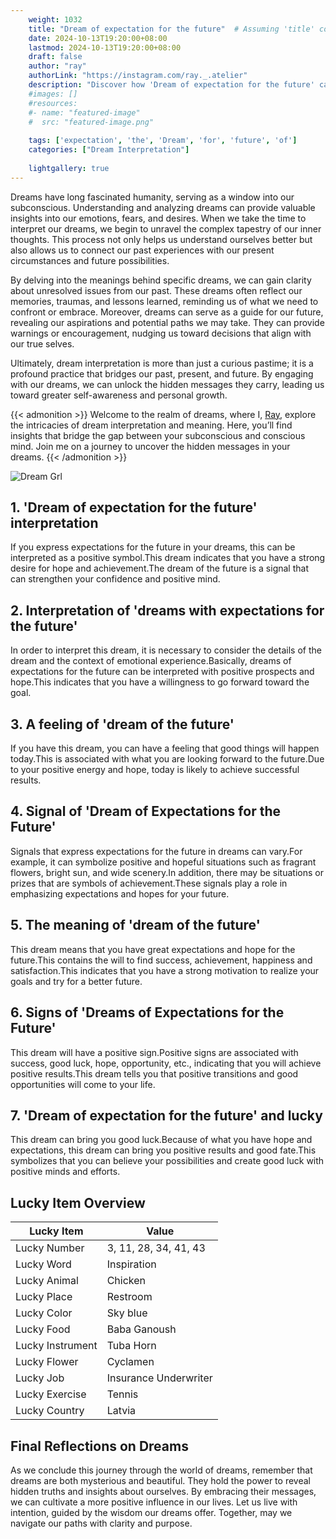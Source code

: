 ```yaml
---
    weight: 1032
    title: "Dream of expectation for the future"  # Assuming 'title' column exists
    date: 2024-10-13T19:20:00+08:00
    lastmod: 2024-10-13T19:20:00+08:00
    draft: false
    author: "ray"
    authorLink: "https://instagram.com/ray._.atelier"
    description: "Discover how 'Dream of expectation for the future' can interpret your future and uncover its significant meanings in your life."
    #images: []
    #resources:
    #- name: "featured-image"
    #  src: "featured-image.png"
    
    tags: ['expectation', 'the', 'Dream', 'for', 'future', 'of']
    categories: ["Dream Interpretation"]
    
    lightgallery: true
---
```

    
Dreams have long fascinated humanity, serving as a window into our subconscious. Understanding and analyzing dreams can provide valuable insights into our emotions, fears, and desires. When we take the time to interpret our dreams, we begin to unravel the complex tapestry of our inner thoughts. This process not only helps us understand ourselves better but also allows us to connect our past experiences with our present circumstances and future possibilities.

By delving into the meanings behind specific dreams, we can gain clarity about unresolved issues from our past. These dreams often reflect our memories, traumas, and lessons learned, reminding us of what we need to confront or embrace. Moreover, dreams can serve as a guide for our future, revealing our aspirations and potential paths we may take. They can provide warnings or encouragement, nudging us toward decisions that align with our true selves.

Ultimately, dream interpretation is more than just a curious pastime; it is a profound practice that bridges our past, present, and future. By engaging with our dreams, we can unlock the hidden messages they carry, leading us toward greater self-awareness and personal growth.

{{< admonition >}}
Welcome to the realm of dreams, where I, [Ray](https://instagram.com/ray._.atelier), explore the intricacies of dream interpretation and meaning. Here, you’ll find insights that bridge the gap between your subconscious and conscious mind. Join me on a journey to uncover the hidden messages in your dreams.
{{< /admonition >}}

![Dream Grl](https://cdn.pixabay.com/photo/2017/11/02/03/35/gothic-2910057_1280.jpg "Dream Grl")

## 1. 'Dream of expectation for the future' interpretation
If you express expectations for the future in your dreams, this can be interpreted as a positive symbol.This dream indicates that you have a strong desire for hope and achievement.The dream of the future is a signal that can strengthen your confidence and positive mind.

## 2. Interpretation of 'dreams with expectations for the future'
In order to interpret this dream, it is necessary to consider the details of the dream and the context of emotional experience.Basically, dreams of expectations for the future can be interpreted with positive prospects and hope.This indicates that you have a willingness to go forward toward the goal.

## 3. A feeling of 'dream of the future'
If you have this dream, you can have a feeling that good things will happen today.This is associated with what you are looking forward to the future.Due to your positive energy and hope, today is likely to achieve successful results.

## 4. Signal of 'Dream of Expectations for the Future'
Signals that express expectations for the future in dreams can vary.For example, it can symbolize positive and hopeful situations such as fragrant flowers, bright sun, and wide scenery.In addition, there may be situations or prizes that are symbols of achievement.These signals play a role in emphasizing expectations and hopes for your future.

## 5. The meaning of 'dream of the future'
This dream means that you have great expectations and hope for the future.This contains the will to find success, achievement, happiness and satisfaction.This indicates that you have a strong motivation to realize your goals and try for a better future.

## 6. Signs of 'Dreams of Expectations for the Future'
This dream will have a positive sign.Positive signs are associated with success, good luck, hope, opportunity, etc., indicating that you will achieve positive results.This dream tells you that positive transitions and good opportunities will come to your life.

## 7. 'Dream of expectation for the future' and lucky
This dream can bring you good luck.Because of what you have hope and expectations, this dream can bring you positive results and good fate.This symbolizes that you can believe your possibilities and create good luck with positive minds and efforts.

## Lucky Item Overview
| Lucky Item          | Value              |
|---------------|--------------------|
| Lucky Number        | 3, 11, 28, 34, 41, 43  |
| Lucky Word          | Inspiration |
| Lucky Animal        | Chicken |
| Lucky Place         | Restroom     |
| Lucky Color         | Sky blue     |
| Lucky Food          | Baba Ganoush      |
| Lucky Instrument    | Tuba Horn |
| Lucky Flower        | Cyclamen    |
| Lucky Job           | Insurance Underwriter       |
| Lucky Exercise      | Tennis  |
| Lucky Country       | Latvia    |


##  Final Reflections on Dreams

As we conclude this journey through the world of dreams, remember that dreams are both mysterious and beautiful. They hold the power to reveal hidden truths and insights about ourselves. By embracing their messages, we can cultivate a more positive influence in our lives. Let us live with intention, guided by the wisdom our dreams offer. Together, may we navigate our paths with clarity and purpose.
